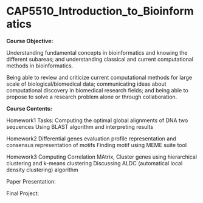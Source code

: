 # CAP5510_Introduction_to_Bioinformatics

**Course Objective:**

Understanding fundamental concepts in bioinformatics and knowing the different subareas; and understanding classical and current computational methods in bioinformatics.

Being able to review and criticize current computational methods for large scale of biological/biomedical data; communicating ideas about computational discovery in biomedical research fields; and being able to propose to solve a research problem alone or through collaboration.

**Course Contents:**

Homework1 Tasks:
Computing the optimal global alignments of DNA two sequences
Using BLAST algorithm and interpreting results

Homework2
Differential genes evaluation
profile representation and consensus representation of motifs
Finding motif using MEME suite tool

Homework3
Computing Correlation MAtrix,  Cluster genes using hierarchical clustering and k-means clustering
Discussing ALDC (automatical local density clustering) algorithm 

Paper Presentation:

Final Project:




